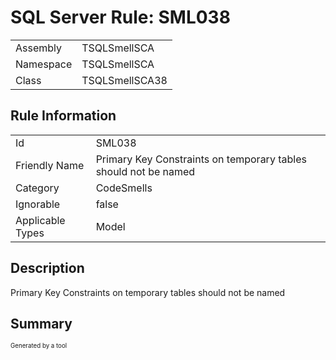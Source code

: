 ﻿# SQL Server Rule: SML038
  
|    |    |
|----|----|
| Assembly | TSQLSmellSCA |
| Namespace | TSQLSmellSCA |
| Class | TSQLSmellSCA38 |
  
## Rule Information
  
|    |    |
|----|----|
| Id | SML038 |
| Friendly Name | Primary Key Constraints on temporary tables should not be named |
| Category | CodeSmells |
| Ignorable | false |
| Applicable Types | Model  |
  
## Description
  
Primary Key Constraints on temporary tables should not be named
  
## Summary
  

  
<sub><sup>Generated by a tool</sup></sub>
